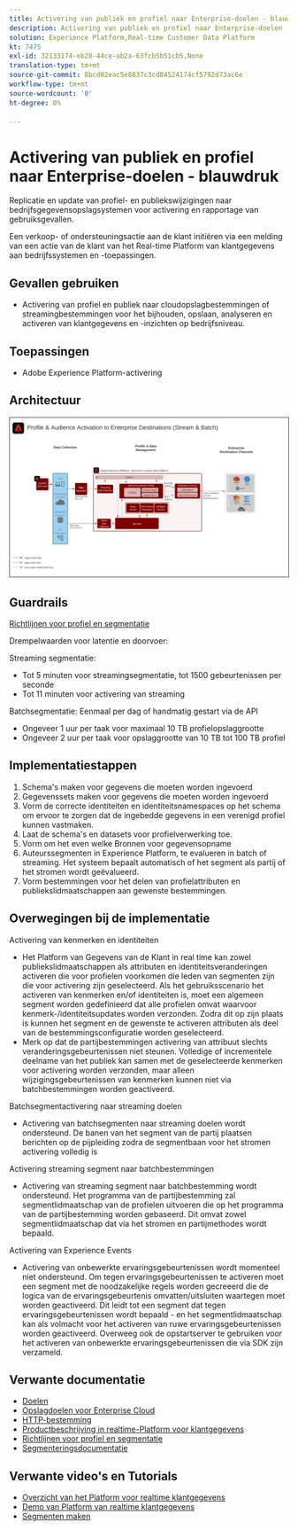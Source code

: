 ```yaml
---
title: Activering van publiek en profiel naar Enterprise-doelen - blauwdruk
description: Activering van publiek en profiel naar Enterprise-doelen
solution: Experience Platform,Real-time Customer Data Platform
kt: 7475
exl-id: 32133174-eb28-44ce-ab2a-63fcb5b51cb5,None
translation-type: tm+mt
source-git-commit: 8bcd82eac5e8837c3cd84524174cf5792d73ac6e
workflow-type: tm+mt
source-wordcount: '0'
ht-degree: 0%

---
```


# Activering van publiek en profiel naar Enterprise-doelen - blauwdruk

Replicatie en update van profiel- en publiekswijzigingen naar bedrijfsgegevensopslagsystemen voor activering en rapportage van gebruiksgevallen.

Een verkoop- of ondersteuningsactie aan de klant initiëren via een melding van een actie van de klant van het Real-time Platform van klantgegevens aan bedrijfssystemen en -toepassingen.

## Gevallen gebruiken

* Activering van profiel en publiek naar cloudopslagbestemmingen of streamingbestemmingen voor het bijhouden, opslaan, analyseren en activeren van klantgegevens en -inzichten op bedrijfsniveau.

## Toepassingen

* Adobe Experience Platform-activering

## Architectuur

<img src="assets/enterprise_destination.svg" alt="Referentiearchitectuur voor het activeringsscenario voor ondernemingen" style="border:1px solid #4a4a4a" />

## Guardrails

[Richtlijnen voor profiel en segmentatie](https://experienceleague.adobe.com/docs/experience-platform/profile/guardrails.html?lang=en)

Drempelwaarden voor latentie en doorvoer:

Streaming segmentatie:

* Tot 5 minuten voor streamingsegmentatie, tot 1500 gebeurtenissen per seconde
* Tot 11 minuten voor activering van streaming

Batchsegmentatie:
Eenmaal per dag of handmatig gestart via de API

* Ongeveer 1 uur per taak voor maximaal 10 TB profielopslaggrootte
* Ongeveer 2 uur per taak voor opslaggrootte van 10 TB tot 100 TB profiel

## Implementatiestappen

1. Schema&#39;s maken voor gegevens die moeten worden ingevoerd
1. Gegevenssets maken voor gegevens die moeten worden ingevoerd
1. Vorm de correcte identiteiten en identiteitsnamespaces op het schema om ervoor te zorgen dat de ingebedde gegevens in een verenigd profiel kunnen vastmaken.
1. Laat de schema&#39;s en datasets voor profielverwerking toe.
1. Vorm om het even welke Bronnen voor gegevensopname
1. Auteurssegmenten in Experience Platform, te evalueren in batch of streaming. Het systeem bepaalt automatisch of het segment als partij of het stromen wordt geëvalueerd.
1. Vorm bestemmingen voor het delen van profielattributen en publiekslidmaatschappen aan gewenste bestemmingen.

## Overwegingen bij de implementatie

Activering van kenmerken en identiteiten

* Het Platform van Gegevens van de Klant in real time kan zowel publiekslidmaatschappen als attributen en identiteitsveranderingen activeren die voor profielen voorkomen die leden van segmenten zijn die voor activering zijn geselecteerd. Als het gebruiksscenario het activeren van kenmerken en/of identiteiten is, moet een algemeen segment worden gedefinieerd dat alle profielen omvat waarvoor kenmerk-/identiteitsupdates worden verzonden. Zodra dit op zijn plaats is kunnen het segment en de gewenste te activeren attributen als deel van de bestemmingsconfiguratie worden geselecteerd.
* Merk op dat de partijbestemmingen activering van attribuut slechts veranderingsgebeurtenissen niet steunen. Volledige of incrementele deelname van het publiek kan samen met de geselecteerde kenmerken voor activering worden verzonden, maar alleen wijzigingsgebeurtenissen van kenmerken kunnen niet via batchbestemmingen worden geactiveerd.

Batchsegmentactivering naar streaming doelen

* Activering van batchsegmenten naar streaming doelen wordt ondersteund. De banen van het segment van de partij plaatsen berichten op de pijpleiding zodra de segmentbaan voor het stromen activering volledig is

Activering streaming segment naar batchbestemmingen

* Activering van streaming segment naar batchbestemming wordt ondersteund. Het programma van de partijbestemming zal segmentlidmaatschap van de profielen uitvoeren die op het programma van de partijbestemming worden gebaseerd. Dit omvat zowel segmentlidmaatschap dat via het stromen en partijmethodes wordt bepaald.

Activering van Experience Events

* Activering van onbewerkte ervaringsgebeurtenissen wordt momenteel niet ondersteund. Om tegen ervaringsgebeurtenissen te activeren moet een segment met de noodzakelijke regels worden gecreeerd die de logica van de ervaringsgebeurtenis omvatten/uitsluiten waartegen moet worden geactiveerd. Dit leidt tot een segment dat tegen ervaringsgebeurtenissen wordt bepaald - en het segmentlidmaatschap kan als volmacht voor het activeren van ruwe ervaringsgebeurtenissen worden geactiveerd. Overweeg ook de opstartserver te gebruiken voor het activeren van onbewerkte ervaringsgebeurtenissen die via SDK zijn verzameld.

## Verwante documentatie

* [Doelen](https://experienceleague.adobe.com/docs/experience-platform/destinations/catalog/overview.html)
* [Opslagdoelen voor Enterprise Cloud](https://experienceleague.adobe.com/docs/experience-platform/destinations/catalog/cloud-storage/overview.html?lang=en#catalog)
* [HTTP-bestemming](https://experienceleague.adobe.com/docs/experience-platform/destinations/catalog/http-destination.html?lang=en#overview)
* [Productbeschrijving in realtime-Platform voor klantgegevens](https://helpx.adobe.com/legal/product-descriptions/real-time-customer-data-platform.html)
* [Richtlijnen voor profiel en segmentatie](https://experienceleague.adobe.com/docs/experience-platform/profile/guardrails.html?lang=en)
* [Segmenteringsdocumentatie](https://experienceleague.adobe.com/docs/experience-platform/segmentation/api/streaming-segmentation.html)

## Verwante video&#39;s en Tutorials

* [Overzicht van het Platform voor realtime klantgegevens](https://experienceleague.adobe.com/docs/platform-learn/tutorials/application-services/rtcdp/understanding-the-real-time-customer-data-platform.html)
* [Demo van Platform van realtime klantgegevens](https://experienceleague.adobe.com/docs/platform-learn/tutorials/application-services/rtcdp/demo.html)
* [Segmenten maken](https://experienceleague.adobe.com/docs/platform-learn/tutorials/segments/create-segments.html)
